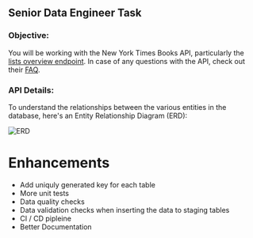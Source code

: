 ## Senior Data Engineer Task

### Objective:
You will be working with the New York Times Books API, particularly the [lists overview endpoint](https://developer.nytimes.com/docs/books-product/1/routes/lists/overview.json/get). In case of any questions with the API, check out their [FAQ](https://developer.nytimes.com/faq).

### API Details:

To understand the relationships between the various entities in the database, here's an Entity Relationship Diagram (ERD):

![ERD]('https://dbdiagram.io/e/678694f06b7fa355c3dd4fda/6786f6ca6b7fa355c3e49239')

# Enhancements
- Add uniquly generated key for each table
- More unit tests
- Data quality checks
- Data validation checks when inserting the data to staging tables
- CI / CD pipleine
- Better Documentation